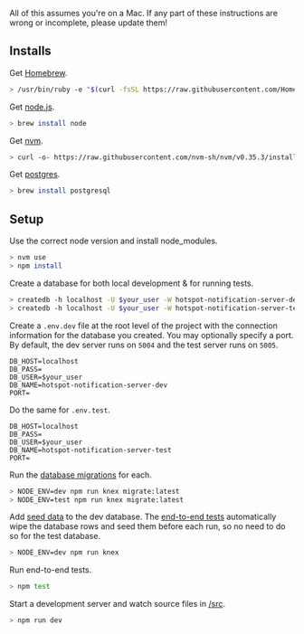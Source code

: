 All of this assumes you're on a Mac. If any part of these instructions are wrong or incomplete, please update them!

## Installs

Get [Homebrew](https://brew.sh/).

```bash
> /usr/bin/ruby -e "$(curl -fsSL https://raw.githubusercontent.com/Homebrew/install/master/install)"
```

Get [node.js](https://nodejs.org/en/).

```bash
> brew install node
```

Get [nvm](https://github.com/nvm-sh/nvm).

```bash
> curl -o- https://raw.githubusercontent.com/nvm-sh/nvm/v0.35.3/install.sh | bash
```

Get [postgres](https://www.postgresql.org/).

```bash
> brew install postgresql
```

## Setup

Use the correct node version and install node_modules.

```bash
> nvm use
> npm install
```

Create a database for both local development & for running tests.

```bash
> createdb -h localhost -U $your_user -W hotspot-notification-server-dev
> createdb -h localhost -U $your_user -W hotspot-notification-server-test
```

Create a `.env.dev` file at the root level of the project with the connection information for the database you created. You may optionally specify a port. By default, the dev server runs on `5004` and the test server runs on `5005`.

```
DB_HOST=localhost
DB_PASS=
DB_USER=$your_user
DB_NAME=hotspot-notification-server-dev
PORT=
```

Do the same for `.env.test`.

```
DB_HOST=localhost
DB_PASS=
DB_USER=$your_user
DB_NAME=hotspot-notification-server-test
PORT=
```

Run the [database migrations](/db/migrations) for each.

```bash
> NODE_ENV=dev npm run knex migrate:latest
> NODE_ENV=test npm run knex migrate:latest
```

Add [seed data](db/seeds/two_role_three_user.js) to the dev database. The [end-to-end tests](/src/__test/end-to-end.test.ts) automatically wipe the database rows and seed them before each run, so no need to do so for the test database.

```bash
> NODE_ENV=dev npm run knex
```

Run end-to-end tests.

```bash
> npm test
```

Start a development server and watch source files in [/src](/src).

```bash
> npm run dev
```

